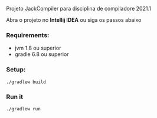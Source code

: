 
Projeto JackCompiler para disciplina de compiladore 2021.1

Abra o projeto no **Intellij IDEA** ou siga os passos abaixo

### Requirements:
- jvm 1.8 ou superior
- gradle 6.8 ou superior

### Setup:
```
./gradlew build
```
### Run it
```
./gradlew run
```